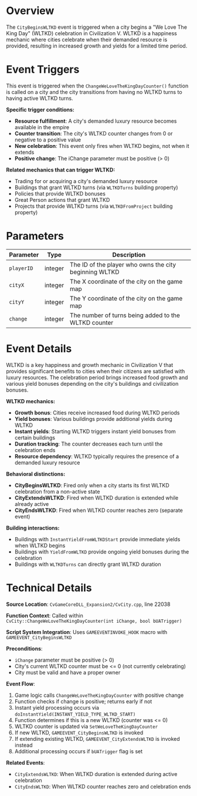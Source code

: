 # Overview

The `CityBeginsWLTKD` event is triggered when a city begins a "We Love The King Day" (WLTKD) celebration in Civilization V. WLTKD is a happiness mechanic where cities celebrate when their demanded resource is provided, resulting in increased growth and yields for a limited time period.

# Event Triggers

This event is triggered when the `ChangeWeLoveTheKingDayCounter()` function is called on a city and the city transitions from having no WLTKD turns to having active WLTKD turns.

**Specific trigger conditions:**
- **Resource fulfillment**: A city's demanded luxury resource becomes available in the empire
- **Counter transition**: The city's WLTKD counter changes from 0 or negative to a positive value
- **New celebration**: This event only fires when WLTKD begins, not when it extends
- **Positive change**: The iChange parameter must be positive (> 0)

**Related mechanics that can trigger WLTKD:**
- Trading for or acquiring a city's demanded luxury resource
- Buildings that grant WLTKD turns (via `WLTKDTurns` building property)
- Policies that provide WLTKD bonuses
- Great Person actions that grant WLTKD
- Projects that provide WLTKD turns (via `WLTKDFromProject` building property)

# Parameters

| Parameter | Type | Description |
|-----------|------|-------------|
| `playerID` | integer | The ID of the player who owns the city beginning WLTKD |
| `cityX` | integer | The X coordinate of the city on the game map |
| `cityY` | integer | The Y coordinate of the city on the game map |
| `change` | integer | The number of turns being added to the WLTKD counter |

# Event Details

WLTKD is a key happiness and growth mechanic in Civilization V that provides significant benefits to cities when their citizens are satisfied with luxury resources. The celebration period brings increased food growth and various yield bonuses depending on the city's buildings and civilization bonuses.

**WLTKD mechanics:**
- **Growth bonus**: Cities receive increased food during WLTKD periods
- **Yield bonuses**: Various buildings provide additional yields during WLTKD
- **Instant yields**: Starting WLTKD triggers instant yield bonuses from certain buildings
- **Duration tracking**: The counter decreases each turn until the celebration ends
- **Resource dependency**: WLTKD typically requires the presence of a demanded luxury resource

**Behavioral distinctions:**
- **CityBeginsWLTKD**: Fired only when a city starts its first WLTKD celebration from a non-active state
- **CityExtendsWLTKD**: Fired when WLTKD duration is extended while already active
- **CityEndsWLTKD**: Fired when WLTKD counter reaches zero (separate event)

**Building interactions:**
- Buildings with `InstantYieldFromWLTKDStart` provide immediate yields when WLTKD begins
- Buildings with `YieldFromWLTKD` provide ongoing yield bonuses during the celebration
- Buildings with `WLTKDTurns` can directly grant WLTKD duration

# Technical Details

**Source Location**: `CvGameCoreDLL_Expansion2/CvCity.cpp`, line 22038

**Function Context**: Called within `CvCity::ChangeWeLoveTheKingDayCounter(int iChange, bool bUATrigger)`

**Script System Integration**: Uses `GAMEEVENTINVOKE_HOOK` macro with `GAMEEVENT_CityBeginsWLTKD`

**Preconditions**:
- `iChange` parameter must be positive (> 0)
- City's current WLTKD counter must be <= 0 (not currently celebrating)
- City must be valid and have a proper owner

**Event Flow**:
1. Game logic calls `ChangeWeLoveTheKingDayCounter` with positive change
2. Function checks if change is positive; returns early if not
3. Instant yield processing occurs via `doInstantYield(INSTANT_YIELD_TYPE_WLTKD_START)`
4. Function determines if this is a new WLTKD (counter was <= 0)
5. WLTKD counter is updated via `SetWeLoveTheKingDayCounter`
6. If new WLTKD, `GAMEEVENT_CityBeginsWLTKD` is invoked
7. If extending existing WLTKD, `GAMEEVENT_CityExtendsWLTKD` is invoked instead
8. Additional processing occurs if `bUATrigger` flag is set

**Related Events**:
- `CityExtendsWLTKD`: When WLTKD duration is extended during active celebration
- `CityEndsWLTKD`: When WLTKD counter reaches zero and celebration ends